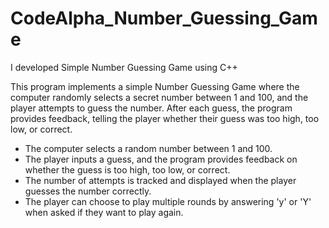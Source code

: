 # CodeAlpha_Number_Guessing_Game

I developed Simple Number Guessing Game using C++

This program implements a simple Number Guessing Game where the computer randomly selects a secret number between 1 and 100, and the player attempts to guess the number. After each guess, the program provides feedback, telling the player whether their guess was too high, too low, or correct. 
- The computer selects a random number between 1 and 100.
- The player inputs a guess, and the program provides feedback on whether the guess is too high, too low, or correct.
- The number of attempts is tracked and displayed when the player guesses the number correctly.
- The player can choose to play multiple rounds by answering 'y' or 'Y' when asked if they want to play again.
